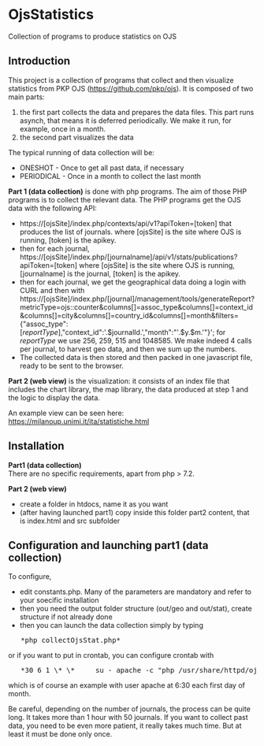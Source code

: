 # OjsStatistics
Collection of programs to produce statistics on OJS

## Introduction
This project is a collection of programs that collect and then visualize statistics from PKP OJS (https://github.com/pkp/ojs).
It is composed of two main parts: 
1) the first part collects the data and prepares the data files. This part runs asynch, that means it is deferred periodically. We make it run, for example, once in a month.
2) the second part visualizes the data

The typical running of data collection will be:
* ONESHOT - Once to get all past data, if necessary
* PERIODICAL - Once in a month to collect the last month


**Part 1 (data collection)** is done with php programs. The aim of those PHP programs is to collect the relevant data. 
The PHP programs get the OJS data with the following API:
* https://[ojsSite]/index.php/contexts/api/v1?apiToken=[token] that produces the list of journals. where [ojsSite] is the site where OJS is running, [token] is the apikey.
* then for each journal, https://[ojsSite]/index.php/[journalname]/api/v1/stats/publications?apiToken=[token] where [ojsSite] is the site where OJS is running, [journalname] is the journal, [token] is the apikey.
* then for each journal, we get the geographical data doing a login with CURL and then with https://[ojsSite]/index.php/[journal]/management/tools/generateReport?metricType=ojs::counter&columns[]=assoc_type&columns[]=context_id&columns[]=city&columns[]=country_id&columns[]=month&filters={"assoc_type":[*reportType*],"context_id":'.$journalId.',"month":"'.$y.$m.'"}';  for *reportType* we use 256, 259, 515 and 1048585. We make indeed 4 calls per journal, to harvest geo data,  and then we sum up the numbers.
* The collected data is then stored and then packed in one javascript file, ready to be sent to the browser. 

**Part 2 (web view)** is the visualization: it consists of an index file that includes the chart library, the map library, the data produced at step 1 and the logic to display the data. 

An example view can be seen here: https://milanoup.unimi.it/ita/statistiche.html


## Installation

**Part1 (data collection)**  
There are no specific requirements, apart from php > 7.2. 

**Part 2 (web view)** 
* create a folder in htdocs, name it as you want
* (after having launched part1) copy inside this folder part2 content, that is index.html and src subfolder

## Configuration and launching part1 (data collection)
To configure,  
* edit constants.php. Many of the parameters are mandatory and refer to your soecific installation
* then you need the output folder structure (out/geo and out/stat), create structure if not already done
* then you can launch the data collection simply by typing  
<pre>   *php collectOjsStat.php*  </pre>
or if you want to put in crontab, you can configure crontab with  
<pre>   *30 6 1 \* \*     su - apache -c "php /usr/share/httpd/ojsStatistics/collectOjsStat.php"*   </pre>
which is of course an example with user apache at 6:30 each first day of month.


Be careful, depending on the number of journals, the process can be quite long. It takes more than 1 hour with 50 journals. 
If you want to collect past data, you need to be even more patient, it really takes much time. But at least it must be done only once. 

